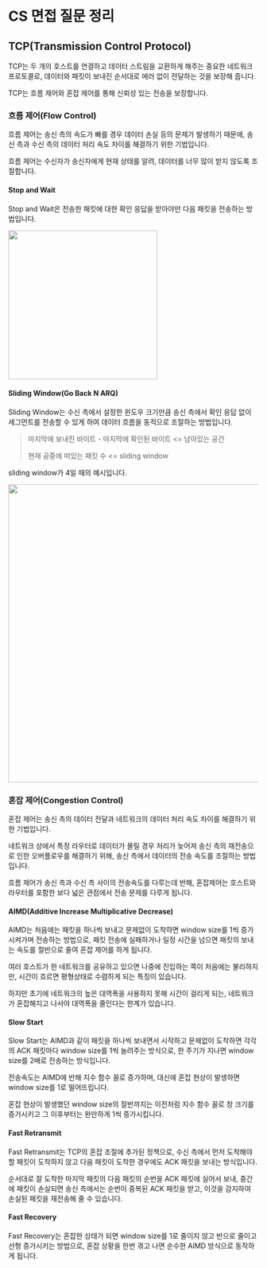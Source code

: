 # CS 면접 질문 정리

## TCP(Transmission Control Protocol)

TCP는 두 개의 호스트를 연결하고 데이터 스트림을 교환하게 해주는 중요한 네트워크 프로토콜로, 데이터와 패킷이 보내진 순서대로 에러 없이 전달하는 것을 보장해 줍니다.

TCP는 흐름 제어와 혼잡 제어를 통해 신뢰성 있는 전송을 보장합니다.

### 흐름 제어(Flow Control)

흐름 제어는 송신 측의 속도가 빠를 경우 데이터 손실 등의 문제가 발생하기 때문에, 송신 측과 수신 측의 데이터 처리 속도 차이를 해결하기 위한 기법입니다.

흐름 제어는 수신자가 송신자에게 현재 상태를 알려, 데이터를 너무 많이 받지 않도록 조절합니다.

#### Stop and Wait

Stop and Wait은 전송한 패킷에 대한 확인 응답을 받아야만 다음 패킷을 전송하는 방법입니다.

<img src = "https://github.com/h-suo/CS-Interview/assets/109963294/f633a211-3a8a-41a6-87e6-2a01c55a0e24" width = "300">

#### Sliding Window(Go Back N ARQ)

Sliding Window는 수신 측에서 설정한 윈도우 크기만큼 송신 측에서 확인 응답 없이 세그먼트를 전송할 수 있게 하여 데이터 흐름을 동적으로 조절하는 방법입니다.

> 마지막에 보내진 바이트 - 마지막에 확인된 바이트 <= 남아있는 공간
> 
> 현재 공중에 떠있는 패킷 수 <= sliding window

sliding window가 4일 때의 예시입니다.

<img src = "https://github.com/h-suo/CS-Interview/assets/109963294/59ca914b-5949-4657-9548-95d35dab727d" width = "600">

<br>

### 혼잡 제어(Congestion Control)

혼잡 제어는 송신 측의 데이터 전달과 네트워크의 데이터 처리 속도 차이를 해결하기 위한 기법입니다.

네트워크 상에서 특정 라우터로 데이터가 몰릴 경우 처리가 늦어져 송신 측의 재전송으로 인한 오버플로우를 해결하기 위해, 송신 측에서 데이터의 전송 속도를 조절하는 방법입니다.

흐름 제어가 송신 측과 수신 측 사이의 전송속도를 다루는데 반해, 혼잡제어는 호스트와 라우터를 포함한 보다 넓은 관점에서 전송 문제를 다루게 됩니다.

#### AIMD(Additive Increase Multiplicative Decrease)

AIMD는 처음에는 패킷을 하나씩 보내고 문제없이 도착하면 window size를 1씩 증가시켜가며 전송하는 방법으로, 패킷 전송에 실패하거나 일정 시간을 넘으면 패킷의 보내는 속도를 절반으로 줄여 혼잡 제어를 하게 됩니다.

여러 호스트가 한 네트워크를 공유하고 있으면 나중에 진입하는 쪽이 처음에는 불리하지만, 시간이 흐르면 평형상태로 수렴하게 되는 특징이 있습니다.

하지만 초기에 네트워크의 높은 대역폭을 사용하지 못해 시간이 걸리게 되는, 네트워크가 혼잡해지고 나서야 대역폭을 줄인다는 한계가 있습니다.

#### Slow Start

Slow Start는 AIMD과 같이 패킷을 하나씩 보내면서 시작하고 문제없이 도착하면 각각의 ACK 패킷마다 window size를 1씩 늘려주는 방식으로, 한 주기가 지나면 window size를 2배로 전송하는 방식입니다.

전송속도는 AIMD에 반해 지수 함수 꼴로 증가하며, 대신에 혼잡 현상이 발생하면 window size를 1로 떨어뜨립니다.

혼잡 현상이 발생했던 window size의 절반까지는 이전처럼 지수 함수 꼴로 창 크기를 증가시키고 그 이후부터는 완만하게 1씩 증가시킵니다.

#### Fast Retransmit

Fast Retransmit는 TCP의 혼잡 조절에 추가된 정책으로, 수신 측에서 먼저 도착해야 할 패킷이 도착하지 않고 다음 패킷이 도착한 경우에도 ACK 패킷을 보내는 방식입니다.

순서대로 잘 도착한 마지막 패킷의 다음 패킷의 순번을 ACK 패킷에 실어서 보내, 중간에 패킷이 손실되면 송신 측에서는 순번이 중복된 ACK 패킷을 받고, 이것을 감지하여 손실된 패킷을 재전송해 줄 수 있습니다.

#### Fast Recovery

Fast Recovery는 혼잡한 상태가 되면 window size를 1로 줄이지 않고 반으로 줄이고 선형 증가시키는 방법으로, 혼잡 상황을 한번 겪고 나면 순수한 AIMD 방식으로 동작하게 됩니다.
